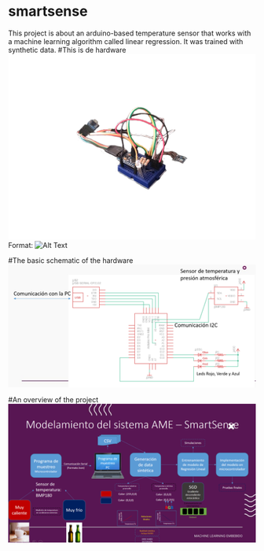 # smartsense
This project is about an arduino-based temperature sensor that works with a machine learning algorithm called linear regression. It was trained with synthetic data. 
#This is de hardware
![smartsense](/imgs/smartsense.png)
Format: ![Alt Text](url)

#The basic schematic of the hardware
![schematic](/imgs/schematic.png)

#An overview of the project
![mle](/imgs/mle.png)
